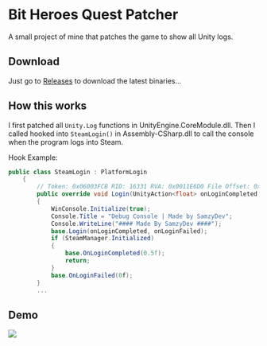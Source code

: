 
# Bit Heroes Quest Patcher

A small project of mine that patches the game to show all Unity logs.


## Download

Just go to [Releases](https://github.com/YungSamzy/bitheroes-console-patch/releases/latest) to download the latest binaries...


## How this works

I first patched all ```Unity.Log``` functions in UnityEngine.CoreModule.dll. Then I called hooked into ```SteamLogin()``` in Assembly-CSharp.dll to call the console when the program logs into Steam.

Hook Example:
```csharp
public class SteamLogin : PlatformLogin
	{
		// Token: 0x06003FCB RID: 16331 RVA: 0x0011E6D0 File Offset: 0x0011C8D0
		public override void Login(UnityAction<float> onLoginCompleted, UnityAction<float> onLoginFailed)
		{
			WinConsole.Initialize(true);
			Console.Title = "Debug Console | Made by SamzyDev";
			Console.WriteLine("#### Made By SamzyDev ####");
			base.Login(onLoginCompleted, onLoginFailed);
			if (SteamManager.Initialized)
			{
				base.OnLoginCompleted(0.5f);
				return;
			}
			base.OnLoginFailed(0f);
		}
        ...
```

## Demo
![](https://github.com/YungSamzy/bitheroes-console-patch/blob/master/preview.gif)
